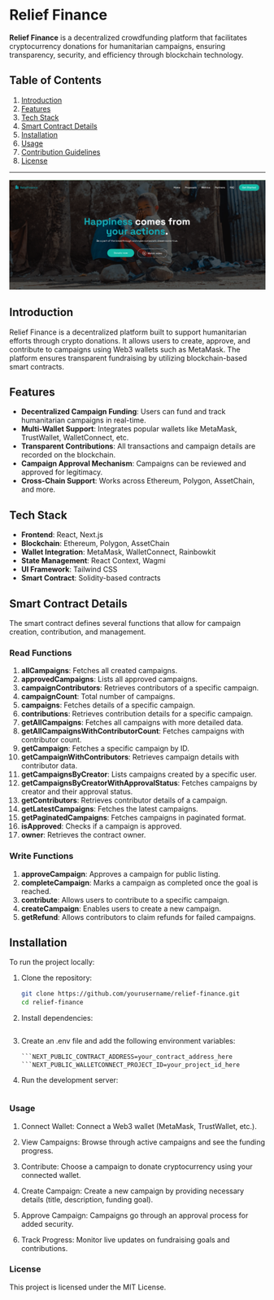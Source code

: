 # Relief Finance

**Relief Finance** is a decentralized crowdfunding platform that facilitates cryptocurrency donations for humanitarian campaigns, ensuring transparency, security, and efficiency through blockchain technology.

## Table of Contents

1. [Introduction](#introduction)
2. [Features](#features)
3. [Tech Stack](#tech-stack)
4. [Smart Contract Details](#smart-contract-details)
5. [Installation](#installation)
6. [Usage](#usage)
7. [Contribution Guidelines](#contribution-guidelines)
8. [License](#license)

---

![ReliefFiance Banner](https://raw.githubusercontent.com/Geepytechnologies/ReliefFinance/main/public/background.png)


## Introduction

Relief Finance is a decentralized platform built to support humanitarian efforts through crypto donations. It allows users to create, approve, and contribute to campaigns using Web3 wallets such as MetaMask. The platform ensures transparent fundraising by utilizing blockchain-based smart contracts.

## Features

- **Decentralized Campaign Funding**: Users can fund and track humanitarian campaigns in real-time.
- **Multi-Wallet Support**: Integrates popular wallets like MetaMask, TrustWallet, WalletConnect, etc.
- **Transparent Contributions**: All transactions and campaign details are recorded on the blockchain.
- **Campaign Approval Mechanism**: Campaigns can be reviewed and approved for legitimacy.
- **Cross-Chain Support**: Works across Ethereum, Polygon, AssetChain, and more.

## Tech Stack

- **Frontend**: React, Next.js
- **Blockchain**: Ethereum, Polygon, AssetChain
- **Wallet Integration**: MetaMask, WalletConnect, Rainbowkit
- **State Management**: React Context, Wagmi
- **UI Framework**: Tailwind CSS
- **Smart Contract**: Solidity-based contracts

## Smart Contract Details

The smart contract defines several functions that allow for campaign creation, contribution, and management.

### Read Functions

1. **allCampaigns**: Fetches all created campaigns.
2. **approvedCampaigns**: Lists all approved campaigns.
3. **campaignContributors**: Retrieves contributors of a specific campaign.
4. **campaignCount**: Total number of campaigns.
5. **campaigns**: Fetches details of a specific campaign.
6. **contributions**: Retrieves contribution details for a specific campaign.
7. **getAllCampaigns**: Fetches all campaigns with more detailed data.
8. **getAllCampaignsWithContributorCount**: Fetches campaigns with contributor count.
9. **getCampaign**: Fetches a specific campaign by ID.
10. **getCampaignWithContributors**: Retrieves campaign details with contributor data.
11. **getCampaignsByCreator**: Lists campaigns created by a specific user.
12. **getCampaignsByCreatorWithApprovalStatus**: Fetches campaigns by creator and their approval status.
13. **getContributors**: Retrieves contributor details of a campaign.
14. **getLatestCampaigns**: Fetches the latest campaigns.
15. **getPaginatedCampaigns**: Fetches campaigns in paginated format.
16. **isApproved**: Checks if a campaign is approved.
17. **owner**: Retrieves the contract owner.

### Write Functions

1. **approveCampaign**: Approves a campaign for public listing.
2. **completeCampaign**: Marks a campaign as completed once the goal is reached.
3. **contribute**: Allows users to contribute to a specific campaign.
4. **createCampaign**: Enables users to create a new campaign.
5. **getRefund**: Allows contributors to claim refunds for failed campaigns.

## Installation

To run the project locally:

1. Clone the repository:

   ```bash
   git clone https://github.com/yourusername/relief-finance.git
   cd relief-finance

   ```

2. Install dependencies:

   ```npm install

   ```

3. Create an .env file and add the following environment variables:

   ````NEXT_PUBLIC_RPC_URL=your_rpc_url_here
   ```NEXT_PUBLIC_CONTRACT_ADDRESS=your_contract_address_here
   ```NEXT_PUBLIC_WALLETCONNECT_PROJECT_ID=your_project_id_here

   ````

4. Run the development server:

   ```npm run dev

   ```

### Usage

1. Connect Wallet: Connect a Web3 wallet (MetaMask, TrustWallet, etc.).

2. View Campaigns: Browse through active campaigns and see the funding progress.

3. Contribute: Choose a campaign to donate cryptocurrency using your connected wallet.

4. Create Campaign: Create a new campaign by providing necessary details (title, description, funding goal).

5. Approve Campaign: Campaigns go through an approval process for added security.

6. Track Progress: Monitor live updates on fundraising goals and contributions.

### License

This project is licensed under the MIT License.
